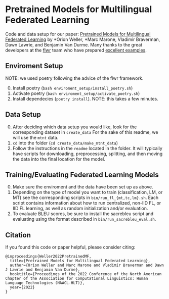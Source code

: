# Pretrained Models for Multilingual Federated Learning
Code and data setup for our paper: [Pretrained Models for Multilingual Federated Learning](https://aclanthology.org/2022.naacl-main.101/) by *Orion Weller, *Marc Marone, Vladimir Braverman, Dawn Lawrie, and Benjamin Van Durme. Many thanks to the great developers at the [flwr](https://flower.dev/) team who have prepared [excellent examples](https://github.com/adap/flower/tree/main/examples/simulation_pytorch).

## Enviroment Setup
NOTE: we used poetry following the advice of the flwr framework. 

0. Install poetry (`bash enviroment_setup/install_poetry.sh`)
1. Activate poetry (`bash enviroment_setup/activate_poetry.sh`)
2. Install dependecies (`poetry install`). NOTE: this takes a few minutes.

## Data Setup
0. After deciding which data setup you would like, look for the corresponding dataset in `create_data` For the sake of this readme, we will use the `mtnt` data.
1. `cd` into the folder (`cd create_data/make_mtnt_data`)
2. Follow the instructions in the `readme` located in the folder. It will typically have scripts for downloading, preprocessing, splitting, and then moving the data into the final location for the model.

## Training/Evaluating Federated Learning Models
0. Make sure the enviroment and the data have been set up as above.
1. Depending on the type of model you want to train (classification, LM, or MT) see the corresponding scripts in `bin/run_fl_{mt,tc,lm}.sh`. Each script contains information about how to run centralized, non-IID FL, or IID FL learning, as well as random initialization and/or evaluation.
2. To evaluate BLEU scores, be sure to install the sacrebleu script and evaluating using the format described in `bin/run_sacrebleu_eval.sh`.

## Citation
If you found this code or paper helpful, please consider citing:
```
@inproceedings{Weller2022PretrainedMF,
  title={Pretrained Models for Multilingual Federated Learning},
  author={Orion Weller and Marc Marone and Vladimir Braverman and Dawn J Lawrie and Benjamin Van Durme},
  booktitle={Proceedings of the 2022 Conference of the North American Chapter of the Association for Computational Linguistics: Human Language Technologies (NAACL-HLT)},
  year={2022}
}
```

